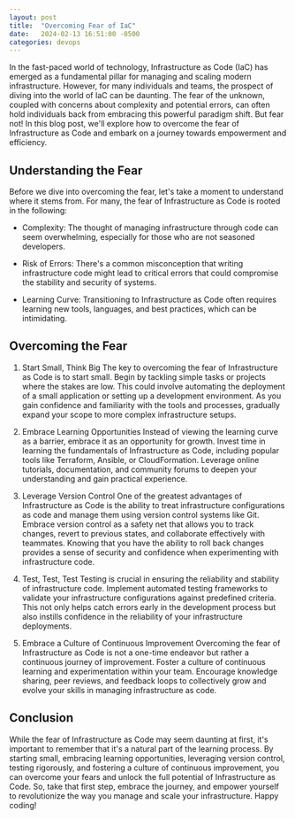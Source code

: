 ```yaml
---
layout: post
title:  "Overcoming Fear of IaC"
date:   2024-02-13 16:51:00 -0500
categories: devops
---
```


In the fast-paced world of technology, Infrastructure as Code (IaC) has emerged as a fundamental pillar for managing and scaling modern infrastructure. However, for many individuals and teams, the prospect of diving into the world of IaC can be daunting. The fear of the unknown, coupled with concerns about complexity and potential errors, can often hold individuals back from embracing this powerful paradigm shift. But fear not! In this blog post, we'll explore how to overcome the fear of Infrastructure as Code and embark on a journey towards empowerment and efficiency.

## Understanding the Fear

Before we dive into overcoming the fear, let's take a moment to understand where it stems from. For many, the fear of Infrastructure as Code is rooted in the following:

- Complexity: The thought of managing infrastructure through code can seem overwhelming, especially for those who are not seasoned developers.

- Risk of Errors: There's a common misconception that writing infrastructure code might lead to critical errors that could compromise the stability and security of systems.

- Learning Curve: Transitioning to Infrastructure as Code often requires learning new tools, languages, and best practices, which can be intimidating.

## Overcoming the Fear

1. Start Small, Think Big
The key to overcoming the fear of Infrastructure as Code is to start small. Begin by tackling simple tasks or projects where the stakes are low. This could involve automating the deployment of a small application or setting up a development environment. As you gain confidence and familiarity with the tools and processes, gradually expand your scope to more complex infrastructure setups.

2. Embrace Learning Opportunities
Instead of viewing the learning curve as a barrier, embrace it as an opportunity for growth. Invest time in learning the fundamentals of Infrastructure as Code, including popular tools like Terraform, Ansible, or CloudFormation. Leverage online tutorials, documentation, and community forums to deepen your understanding and gain practical experience.

3. Leverage Version Control
One of the greatest advantages of Infrastructure as Code is the ability to treat infrastructure configurations as code and manage them using version control systems like Git. Embrace version control as a safety net that allows you to track changes, revert to previous states, and collaborate effectively with teammates. Knowing that you have the ability to roll back changes provides a sense of security and confidence when experimenting with infrastructure code.

4. Test, Test, Test
Testing is crucial in ensuring the reliability and stability of infrastructure code. Implement automated testing frameworks to validate your infrastructure configurations against predefined criteria. This not only helps catch errors early in the development process but also instills confidence in the reliability of your infrastructure deployments.

5. Embrace a Culture of Continuous Improvement
Overcoming the fear of Infrastructure as Code is not a one-time endeavor but rather a continuous journey of improvement. Foster a culture of continuous learning and experimentation within your team. Encourage knowledge sharing, peer reviews, and feedback loops to collectively grow and evolve your skills in managing infrastructure as code.

## Conclusion

While the fear of Infrastructure as Code may seem daunting at first, it's important to remember that it's a natural part of the learning process. By starting small, embracing learning opportunities, leveraging version control, testing rigorously, and fostering a culture of continuous improvement, you can overcome your fears and unlock the full potential of Infrastructure as Code. So, take that first step, embrace the journey, and empower yourself to revolutionize the way you manage and scale your infrastructure. Happy coding!